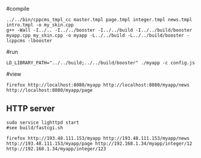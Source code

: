 
#compile

~~~ { .bash }
../../bin/cppcms_tmpl_cc master.tmpl page.tmpl integer.tmpl news.tmpl intro.tmpl -o my_skin.cpp
g++ -Wall -I../.. -I../../booster -I../../build -I../../build/booster myapp.cpp my_skin.cpp -o myapp -L../../build -L../../build/booster -lcppcms -lbooster 
~~~

#run

~~~ { .bash }
LD_LIBRARY_PATH="../../build;../../build/booster" ./myapp -c config.js
~~~          

#view

~~~ { .bash }
firefox http://localhost:8080/myapp http://localhost:8080/myapp/news  http://localhost:8080/myapp/page
~~~

## HTTP server

~~~ { .bash }
sudo service lighttpd start
#see build/fastcgi.sh
~~~

~~~ { .bash }
firefox http://193.48.111.153/myapp http://193.48.111.153/myapp/news http://193.48.111.153/myapp/page http://192.168.1.34/myapp/integer/12 http://192.168.1.34/myapp/integer/123
~~~
